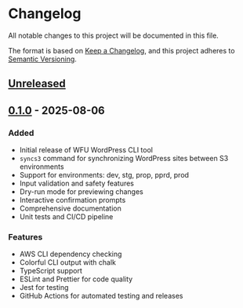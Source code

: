 # Changelog

All notable changes to this project will be documented in this file.

The format is based on [Keep a Changelog](https://keepachangelog.com/en/1.0.0/),
and this project adheres to [Semantic Versioning](https://semver.org/spec/v2.0.0.html).

## [Unreleased]

## [0.1.0] - 2025-08-06

### Added
- Initial release of WFU WordPress CLI tool
- `syncs3` command for synchronizing WordPress sites between S3 environments
- Support for environments: dev, stg, prop, pprd, prod
- Input validation and safety features
- Dry-run mode for previewing changes
- Interactive confirmation prompts
- Comprehensive documentation
- Unit tests and CI/CD pipeline

### Features
- AWS CLI dependency checking
- Colorful CLI output with chalk
- TypeScript support
- ESLint and Prettier for code quality
- Jest for testing
- GitHub Actions for automated testing and releases

[Unreleased]: https://github.com/alexandw/wfu-wp-cli/compare/v0.1.0...HEAD
[0.1.0]: https://github.com/alexandw/wfu-wp-cli/releases/tag/v0.1.0